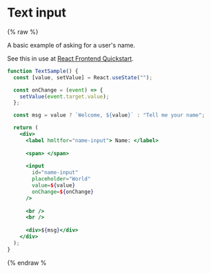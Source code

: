 # Text input

{% raw %}

A basic example of asking for a user's name.

See this in use at [React Frontend Quickstart](https://github.com/MichaelCurrin/react-frontend-quickstart).

```jsx
function TextSample() {
  const [value, setValue] = React.useState("");

  const onChange = (event) => {
    setValue(event.target.value);
  };

  const msg = value ? `Welcome, ${value}` : "Tell me your name";

  return (
    <div>
      <label hmltfor="name-input"> Name: </label>
      
      <span> </span>
      
      <input
        id="name-input"
        placeholder="World"
        value=${value}
        onChange=${onChange}
      />
      
      <br />
      <br />
      
      <div>${msg}</div>
    </div>
  );
}
```

{% endraw %
